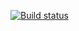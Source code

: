 [![Build status](https://ci.appveyor.com/api/projects/status/6a3wh080hxxx5isx?svg=true)](https://ci.appveyor.com/project/petrnymsa/bachelor-thesis)
